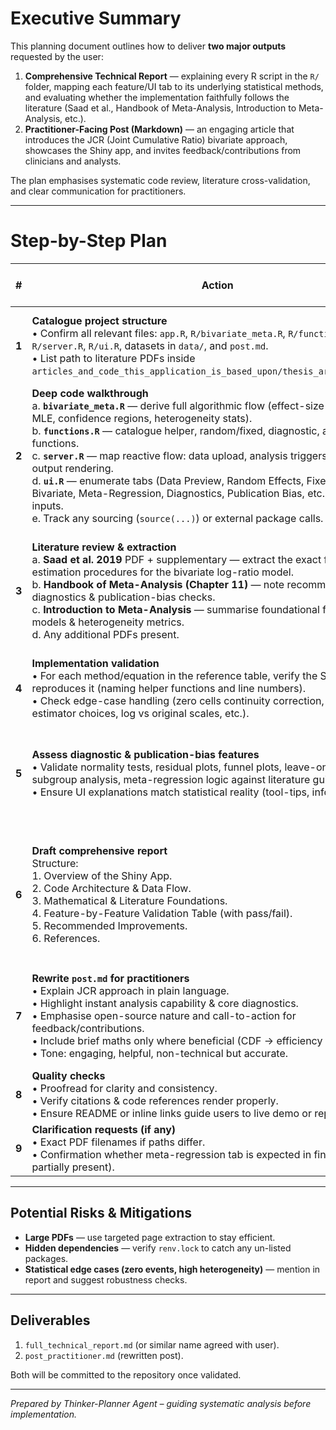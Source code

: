 # Executive Summary

This planning document outlines how to deliver **two major outputs** requested by the user:

1. **Comprehensive Technical Report** — explaining every R script in the `R/` folder, mapping each feature/UI tab to its underlying statistical methods, and evaluating whether the implementation faithfully follows the literature (Saad et al., Handbook of Meta-Analysis, Introduction to Meta-Analysis, etc.).
2. **Practitioner-Facing Post (Markdown)** — an engaging article that introduces the JCR (Joint Cumulative Ratio) bivariate approach, showcases the Shiny app, and invites feedback/contributions from clinicians and analysts.

The plan emphasises systematic code review, literature cross-validation, and clear communication for practitioners.

---

# Step-by-Step Plan

| # | Action | Purpose / Expected Output | Notes / Validation |
|--|--------|---------------------------|-------------------|
| **1** | **Catalogue project structure**<br>• Confirm all relevant files: `app.R`, `R/bivariate_meta.R`, `R/functions.R`, `R/server.R`, `R/ui.R`, datasets in `data/`, and `post.md`.<br>• List path to literature PDFs inside `articles_and_code_this_application_is_based_upon/thesis_artical_sources/`. | Establish complete scope before deep-dive. | Use `list_dir` to ensure no file is missed (especially supplementary material). |
| **2** | **Deep code walkthrough**<br>a. **`bivariate_meta.R`** — derive full algorithmic flow (effect-size computation, MLE, confidence regions, heterogeneity stats).<br>b. **`functions.R`** — catalogue helper, random/fixed, diagnostic, and plotting functions.<br>c. **`server.R`** — map reactive flow: data upload, analysis triggers, tab visibility, output rendering.<br>d. **`ui.R`** — enumerate tabs (Data Preview, Random Effects, Fixed Effects, Bivariate, Meta-Regression, Diagnostics, Publication Bias, etc.) and their inputs.<br>e. Track any sourcing (`source(...)`) or external package calls. | Build a **code-to-feature matrix** that links UI elements to backend computations. | Cross-reference `ggplot2`, `meta`, `metafor`, `BiasedUrn`, etc., ensuring each statistical output’s origin is clear. |
| **3** | **Literature review & extraction**<br>a. **Saad et al. 2019** PDF + supplementary — extract the exact formulas and estimation procedures for the bivariate log-ratio model.<br>b. **Handbook of Meta-Analysis (Chapter 11)** — note recommended diagnostics & publication-bias checks.<br>c. **Introduction to Meta-Analysis** — summarise foundational fixed/random models & heterogeneity metrics.<br>d. Any additional PDFs present. | Produce a **methods reference table** listing key equations, assumptions, and recommended interpretation guides. | Where PDFs are large, focus sections on methods & diagnostics (use pdfgrep, or read only necessary pages). |
| **4** | **Implementation validation**<br>• For each method/equation in the reference table, verify the Shiny code reproduces it (naming helper functions and line numbers).<br>• Check edge-case handling (zero cells continuity correction, heterogeneity estimator choices, log vs original scales, etc.). | Identify gaps, deviations, or potential bugs. | Mark items requiring follow-up research or unit tests. |
| **5** | **Assess diagnostic & publication-bias features**<br>• Validate normality tests, residual plots, funnel plots, leave-one-out, subgroup analysis, meta-regression logic against literature guidance.<br>• Ensure UI explanations match statistical reality (tool-tips, info buttons). | Provide verdict: *implemented correctly*, *partially*, or *missing* for each diagnostic. | If discrepancy, propose concrete fix (method + citation). |
| **6** | **Draft comprehensive report**<br>Structure:<br>1. Overview of the Shiny App.<br>2. Code Architecture & Data Flow.<br>3. Mathematical & Literature Foundations.<br>4. Feature-by-Feature Validation Table (with pass/fail).<br>5. Recommended Improvements.<br>6. References. | Deliver in Markdown for easy sharing. | Cite all literature with DOI/links. Include internal line references using `<mcfile>` and `<mcsymbol>` tags as required. |
| **7** | **Rewrite `post.md` for practitioners**<br>• Explain JCR approach in plain language.<br>• Highlight instant analysis capability & core diagnostics.<br>• Emphasise open-source nature and call-to-action for feedback/contributions.<br>• Include brief maths only where beneficial (CDF → efficiency home-plot).<br>• Tone: engaging, helpful, non-technical but accurate. | Aim for ~1500–1800 words, ready for Medium or similar. | Keep Markdown formatting: headings, bullet lists, code blocks for R usage examples. |
| **8** | **Quality checks**<br>• Proofread for clarity and consistency.<br>• Verify citations & code references render properly.<br>• Ensure README or inline links guide users to live demo or repo. | Final polish before delivery. | |
| **9** | **Clarification requests (if any)**<br>• Exact PDF filenames if paths differ.<br>• Confirmation whether meta-regression tab is expected in final report (code partially present). | Resolve outstanding ambiguities with user. | |

---

## Potential Risks & Mitigations
* **Large PDFs** — use targeted page extraction to stay efficient.
* **Hidden dependencies** — verify `renv.lock` to catch any un-listed packages.
* **Statistical edge cases (zero events, high heterogeneity)** — mention in report and suggest robustness checks.

---

## Deliverables
1. `full_technical_report.md` (or similar name agreed with user).
2. `post_practitioner.md` (rewritten post).

Both will be committed to the repository once validated.

---

*Prepared by Thinker-Planner Agent – guiding systematic analysis before implementation.*